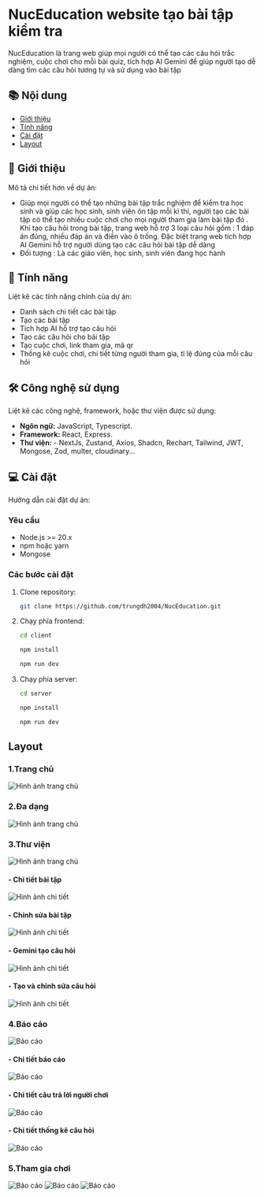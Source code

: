# NucEducation website tạo bài tập kiểm tra

NucEducation là trang web giúp mọi người có thể tạo các câu hỏi trắc nghiệm, cuộc chơi cho mỗi bài quiz, tích hợp AI Gemini để giúp người tạo dễ dàng tìm các câu hỏi tương tự và sử dụng vào bài tập

## 📚 Nội dung
- [Giới thiệu](#giới-thiệu)
- [Tính năng](#tính-năng)
- [Cài đặt](#-cài-đặt)
- [Layout](#layout)

## 📖 Giới thiệu

Mô tả chi tiết hơn về dự án:
- Giúp mọi người có thể tạo những bài tập trắc nghiệm để kiểm tra học sinh và giúp các học sinh, sinh viên ôn tập mỗi kì thi, người tạo các bài tập có thể tạo nhiều cuộc chơi cho mọi người tham gia làm bài tập đó . Khi tạo câu hỏi trong bài tập, trang web hỗ trợ 3 loại câu hỏi gồm : 1 đáp án đúng, nhiều đáp án và điền vào ô trống. Đặc biệt trang web tích hợp AI Gemini hỗ trợ người dùng tạo các câu hỏi bài tập dễ dàng
- Đối tượng : Là các giáo viên, học sinh, sinh viên đang học hành

## 🌟 Tính năng
Liệt kê các tính năng chính của dự án:
- Danh sách chi tiết các bài tập
- Tạo các bài tập
- Tích hợp AI hỗ trợ tạo câu hỏi
- Tạo các câu hỏi cho bài tập
- Tạo cuộc chơi, link tham gia, mã qr
- Thống kê cuộc chơi, chi tiết từng người tham gia, tỉ lệ đúng của mỗi câu hỏi

## 🛠️ Công nghệ sử dụng
Liệt kê các công nghệ, framework, hoặc thư viện được sử dụng:
- **Ngôn ngữ:** JavaScript, Typescript.
- **Framework:** React, Express.
- **Thư viện:** - NextJs, Zustand, Axios, Shadcn, Rechart, Tailwind, JWT, Mongose, Zod, multer, cloudinary...
                

## 💻 Cài đặt
Hướng dẫn cài đặt dự án:
### Yêu cầu
- Node.js >= 20.x
- npm hoặc yarn
- Mongose
  
### Các bước cài đặt

1. Clone repository:
   ```bash
   git clone https://github.com/trungdh2004/NucEducation.git
2. Chạy phía frontend:
   ```bash
   cd client
    ```
   ```bash
   npm install
    ```
   ```bash
   npm run dev
   ```
3. Chạy phía server:
   ```bash
   cd server
    ```
   ```bash
   npm install
    ```
   ```bash
   npm run dev
   ```
## Layout

### 1.Trang chủ
   ![Hình ảnh trang chủ](https://res.cloudinary.com/dundmo7q8/image/upload/v1736676202/quiz/psmz76y9u5xvbtzpcb8c.png)
### 2.Đa dạng
![Hình ảnh trang chủ](https://res.cloudinary.com/dundmo7q8/image/upload/v1736676204/quiz/iubkde5mlppnhglmsrrc.png)
### 3.Thư viện
![Hình ảnh trang chủ](https://res.cloudinary.com/dundmo7q8/image/upload/v1736676202/quiz/qsir0key4welj9myni7c.png)
#### - Chi tiết bài tập
![Hình ảnh chi tiết](https://res.cloudinary.com/dundmo7q8/image/upload/v1736676202/quiz/oyun9ny35eljhtyms571.png)
#### - Chỉnh sửa bài tập
![Hình ảnh chi tiết](https://res.cloudinary.com/dundmo7q8/image/upload/v1736676203/quiz/id4hg8go4p4xo7y2tkq9.png)
#### - Gemini tạo câu hỏi
![Hình ảnh chi tiết](https://res.cloudinary.com/dundmo7q8/image/upload/v1736676202/quiz/rqxdpaefdm4hdgjfp0lp.png)
#### - Tạo và chỉnh sửa câu hỏi
![Hình ảnh chi tiết](https://res.cloudinary.com/dundmo7q8/image/upload/v1736676203/quiz/iyobteypvyxoads5b3bu.png)
### 4.Báo cáo
![Báo cáo](https://res.cloudinary.com/dundmo7q8/image/upload/v1736676203/quiz/jz0rcazzqfvpfkprq0gb.png)
#### - Chi tiết báo cáo
![Báo cáo](https://res.cloudinary.com/dundmo7q8/image/upload/v1736676204/quiz/pgh23hklhzwxjuqm8dri.png)
#### - Chi tiết câu trả lời người chơi
![Báo cáo](https://res.cloudinary.com/dundmo7q8/image/upload/v1736676204/quiz/cvncsjwzg0ab1o9rpeui.png)
#### - Chi tiết thống kê câu hỏi
![Báo cáo](https://res.cloudinary.com/dundmo7q8/image/upload/v1736676204/quiz/mcpd57aefqi1156ajmai.png)

### 5.Tham gia chơi
![Báo cáo](https://res.cloudinary.com/dundmo7q8/image/upload/v1736676206/quiz/mrqdajwsflzahcsk6vto.png)
![Báo cáo](https://res.cloudinary.com/dundmo7q8/image/upload/v1736676206/quiz/nc6k253jlgtlz8grlgjb.png)
![Báo cáo](https://res.cloudinary.com/dundmo7q8/image/upload/v1736676203/quiz/nvkijqfnusvlqvmqgxo1.png)


